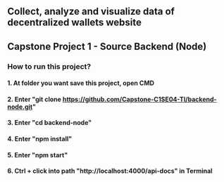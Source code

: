 ## Collect, analyze and visualize data of decentralized wallets website

## Capstone Project 1 - Source Backend (Node)

### How to run this project?

#### 1. At folder you want save this project, open CMD

#### 2. Enter "git clone https://github.com/Capstone-C1SE04-TI/backend-node.git"

#### 3. Enter "cd backend-node"

#### 4. Enter "npm install"

#### 5. Enter "npm start"

#### 6. Ctrl + click into path "http://localhost:4000/api-docs" in Terminal
